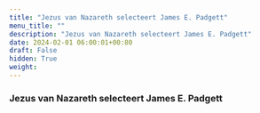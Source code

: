 ```yaml
---
title: "Jezus van Nazareth selecteert James E. Padgett"
menu_title: ""
description: "Jezus van Nazareth selecteert James E. Padgett"
date: 2024-02-01 06:00:01+00:80
draft: False
hidden: True
weight:
---
```

### Jezus van Nazareth selecteert James E. Padgett

